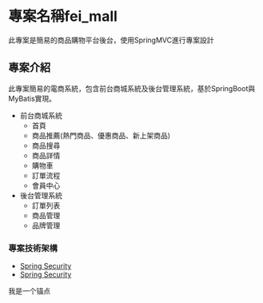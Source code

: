 # 專案名稱fei_mall
此專案是簡易的商品購物平台後台，使用SpringMVC進行專案設計

## 專案介紹
此專案簡易的電商系統，包含前台商城系統及後台管理系統，基於SpringBoot與MyBatis實現。
- 前台商城系統
  - 首頁
  - 商品推薦(熱門商品、優惠商品、新上架商品)
  - 商品搜尋
  - 商品詳情
  - 購物車
  - 訂單流程
  - 會員中心
- 後台管理系統
  - 訂單列表
  - 商品管理
  - 品牌管理
  
### 專案技術架構
- [Spring Security](#myAnchor)
- [Spring Security](#myAnchor)
  



<a name="myAnchor">我是一个锚点</a>
